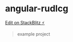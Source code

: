# angular-rudlcg

[Edit on StackBlitz ⚡️](https://stackblitz.com/edit/angular-rudlcg)

>example project